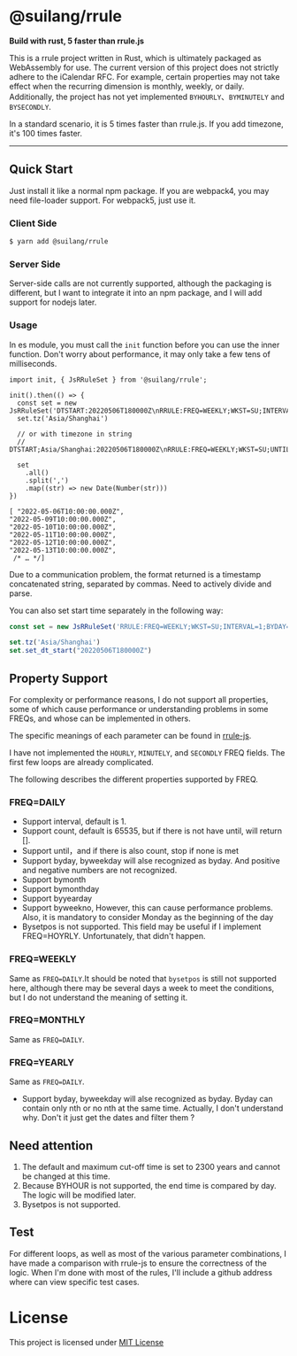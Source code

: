 # @suilang/rrule

**Build with rust, 5 faster than rrule.js**  

This is a rrule project written in Rust, which is ultimately packaged as WebAssembly for use. The current version of this project does not strictly adhere to the iCalendar RFC. For example, certain properties may not take effect when the recurring dimension is monthly, weekly, or daily. Additionally, the project has not yet implemented `BYHOURLY`、`BYMINUTELY` and `BYSECONDLY`.

In a standard scenario, it is 5 times faster than rrule.js. If you add timezone, it's 100 times faster.

---

## Quick Start

Just install it like a normal npm package. If you are webpack4, you may need file-loader support. For webpack5, just use it.

### Client Side

```bash
$ yarn add @suilang/rrule
```

### Server Side

Server-side calls are not currently supported, although the packaging is different, but I want to integrate it into an npm package, and I will add support for nodejs later.

### Usage

In es module, you must call the `init` function before you can use the inner function. Don't worry about performance, it may only take a few tens of milliseconds.

```es6
import init, { JsRRuleSet } from '@suilang/rrule';

init().then(() => {
  const set = new JsRRuleSet('DTSTART:20220506T180000Z\nRRULE:FREQ=WEEKLY;WKST=SU;INTERVAL=1;BYDAY=MO,TU,WE,TH,FR;UNTIL=20231121T235959');
  set.tz('Asia/Shanghai')

  // or with timezone in string
  // DTSTART;Asia/Shanghai:20220506T180000Z\nRRULE:FREQ=WEEKLY;WKST=SU;UNTIL=20231121T235959
  
  set
    .all()
    .split(',')
    .map((str) => new Date(Number(str)))
})

[ "2022-05-06T10:00:00.000Z",
"2022-05-09T10:00:00.000Z",
"2022-05-10T10:00:00.000Z",
"2022-05-11T10:00:00.000Z",
"2022-05-12T10:00:00.000Z",
"2022-05-13T10:00:00.000Z",
 /* … */]
```

Due to a communication problem, the format returned is a timestamp concatenated string, separated by commas. Need to actively divide and parse.

You can also set start time separately in the following way:

```js
const set = new JsRRuleSet('RRULE:FREQ=WEEKLY;WKST=SU;INTERVAL=1;BYDAY=MO,TU,WE,TH,FR;UNTIL=20231121T235959');

set.tz('Asia/Shanghai')
set.set_dt_start("20220506T180000Z")
```

## Property Support

For complexity or performance reasons, I do not support all properties, some of which cause performance or understanding problems in some FREQs, and whose can be implemented in others.

The specific meanings of each parameter can be found in [rrule-js](https://www.npmjs.com/package/rrule).

I have not implemented the `HOURLY`, `MINUTELY`, and `SECONDLY` FREQ fields. The first few loops are already complicated.

The following describes the different properties supported by FREQ.

### FREQ=DAILY

- Support interval, default is 1.
- Support count, default is 65535, but if there is not have until, will return [].
- Support until，and if there is also count, stop if none is met
- Support byday, byweekday will alse recognized as byday. And positive and negative numbers are not recognized.
- Support bymonth
- Support bymonthday
- Support byyearday
- Support byweekno, However, this can cause performance problems. Also, it is mandatory to consider Monday as the beginning of the day
- Bysetpos is not supported. This field may be useful if I implement FREQ=HOYRLY. Unfortunately, that didn't happen.

### FREQ=WEEKLY

Same as `FREQ=DAILY`.It should be noted that `bysetpos` is still not supported here, although there may be several days a week to meet the conditions, but I do not understand the meaning of setting it.

### FREQ=MONTHLY

Same as `FREQ=DAILY`.

### FREQ=YEARLY

Same as `FREQ=DAILY`.

- Support byday, byweekday will alse recognized as byday. Byday can contain only nth or no nth at the same time. Actually, I don't understand why. Don't it just get the dates and filter them ?

## Need attention

1. The default and maximum cut-off time is set to 2300 years and cannot be changed at this time.
2. Because BYHOUR is not supported, the end time is compared by day. The logic will be modified later.
3. Bysetpos is not supported. 

## Test

For different loops, as well as most of the various parameter combinations, I have made a comparison with rrule-js to ensure the correctness of the logic. When I'm done with most of the rules, I'll include a github address where can view specific test cases.


# License

This project is licensed under [MIT License](./LICENCE.md)